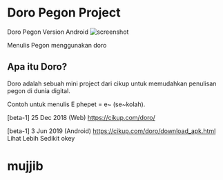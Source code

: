 # Doro Pegon Project
Doro Pegon Version Android 
![screenshot](https://scontent-sin6-3.xx.fbcdn.net/v/t1.0-9/61627094_305995927009540_7509478836468187136_n.png?_nc_cat=104&ccb=2&_nc_sid=730e14&_nc_eui2=AeEDsLgZUgMYmWj2XgXXO3kUImSwA0ftbh8iZLADR-1uH5Xa9F0tIga7SBaSwNxbgGy2qK-Co7SXnhN_Gw6goUlP&_nc_ohc=Ud8jJRunRxQAX8HJO80&_nc_ht=scontent-sin6-3.xx&oh=eb3b78ef03d6f047e335869c2e34e966&oe=6045F278)
 
Menulis Pegon menggunakan doro

## Apa itu Doro?
Doro adalah sebuah mini project dari cikup untuk memudahkan penulisan pegon di dunia digital.

Contoh untuk menulis E phepet = e~ (se~kolah).

[beta-1] 25 Dec 2018 (Web)
https://cikup.com/doro/

[beta-1] 3 Jun 2019 (Android)
https://cikup.com/doro/download_apk.html Lihat Lebih Sedikit
okey

# mujjib
